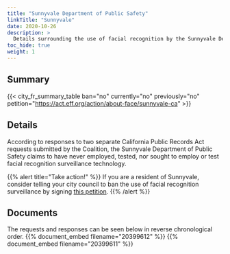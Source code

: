 ```yaml
---
title: "Sunnyvale Department of Public Safety"
linkTitle: "Sunnyvale"
date: 2020-10-26
description: >
  Details surrounding the use of facial recognition by the Sunnyvale Department of Public Safety.
toc_hide: true
weight: 1
---
```

## Summary
{{< city_fr_summary_table ban="no" currently="no" previously="no" petition="https://act.eff.org/action/about-face/sunnyvale-ca" >}}

## Details 
According to responses to two separate California Public Records Act requests submitted by the Coalition, the Sunnyvale Department of Public Safety claims to have never employed, tested, nor sought to employ or test facial recognition surveillance technology.

{{% alert title="Take action!" %}}
If you are a resident of Sunnyvale, consider telling your city council to ban the use of facial recognition surveillance by signing [this petition](https://act.eff.org/action/about-face/sunnyvale-ca).
{{% /alert %}}

## Documents
The requests and responses can be seen below in reverse chronological order.
{{% document_embed filename="20399612" %}}
{{% document_embed filename="20399611" %}}
